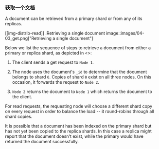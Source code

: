 ### 获取一个文档

A document can be retrieved from a primary shard or from any of its replicas.

[[img-distrib-read]]
.Retrieving a single document
image::images/04-03_get.png["Retrieving a single document"]

Below we list the sequence of steps to retrieve a document from either a
primary or replica shard, as depicted in <<img-distrib-read>>:

1. The client sends a get request to `Node 1`.

2. The node uses the document's `_id` to determine that the document
   belongs to shard `0`. Copies of shard `0` exist on all three nodes.
   On this occasion, it forwards the request to `Node 2`.

3. `Node 2` returns the document to `Node 1` which returns the document
   to the client.

For read requests, the requesting node will choose a different shard copy on
every request in order to balance the load -- it round-robins through all
shard copies.

It is possible that a document has been indexed on the primary shard but
has not yet been copied to the replica shards. In this case a replica
might report that the document doesn't exist, while the primary would have
returned the document successfully.
